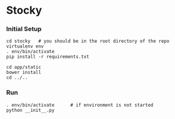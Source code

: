 # Stocky

### Initial Setup

    cd stocky   # you should be in the root directory of the repo
    virtualenv env
    . env/bin/activate
    pip install -r requirements.txt
    
    cd app/static
    bower install
    cd ../..
    
    
### Run
    . env/bin/activate      # if environment is not started
    python __init__.py      
